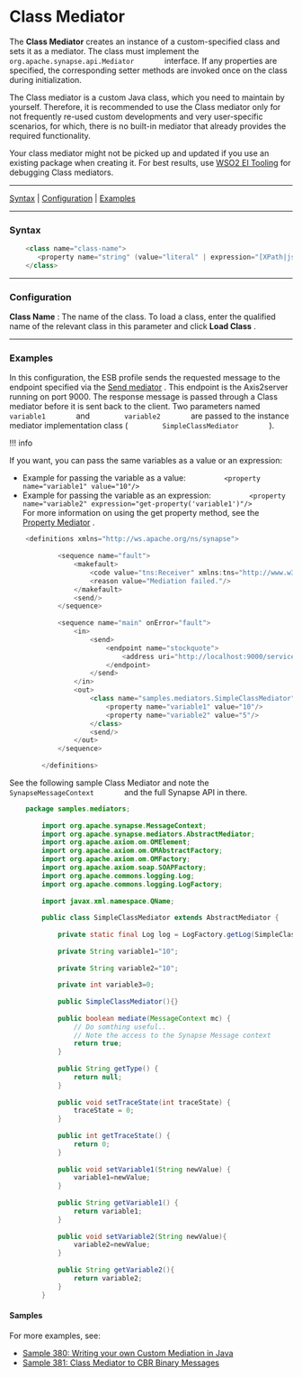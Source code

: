 # Class Mediator

The **Class Mediator** creates an instance of a custom-specified class
and sets it as a mediator. The class must implement the
`         org.apache.synapse.api.Mediator        ` interface. If any
properties are specified, the corresponding setter methods are invoked
once on the class during initialization.

The Class mediator is a custom Java class, which you need to maintain by
yourself. Therefore, it is recommended to use the Class mediator only
for not frequently re-used custom developments and very user-specific
scenarios, for which, there is no built-in mediator that already
provides the required functionality.

Your class mediator might not be picked up and updated if you use an
existing package when creating it. For best results, use [WSO2 EI
Tooling](https://docs.wso2.com/display/EI650/Installing+WSO2+Integration+Studio)
for debugging Class mediators.

------------------------------------------------------------------------

[Syntax](#ClassMediator-Syntax) \|
[Configuration](#ClassMediator-Configuration) \|
[Examples](#ClassMediator-Examples)

------------------------------------------------------------------------

### Syntax

``` java
    <class name="class-name">
       <property name="string" (value="literal" | expression="[XPath|json-eval(JSON Path)]")/>*
    </class>
```

------------------------------------------------------------------------

### Configuration

**Class Name** : The name of the class. To load a class, enter the
qualified name of the relevant class in this parameter and click **Load
Class** .

------------------------------------------------------------------------

### Examples

In this configuration, the ESB profile sends the requested message to
the endpoint specified via the [Send mediator](_Send_Mediator_) . This
endpoint is the Axis2server running on port 9000. The response message
is passed through a Class mediator before it is sent back to the
client. Two parameters named `         variable1        ` and
`         variable2        ` are passed to the instance mediator
implementation class ( `         SimpleClassMediator        ` ).

!!! info

If you want, you can pass the same variables as a value or an
expression:

-   Example for passing the variable as a value:
    `          <property name="variable1" value="10"/>         `
-   Example for passing the variable as an expression:
    `          <property name="variable2" expression="get-property('variable1')"/>         `  
    For more information on using the get property method, see the
    [Property Mediator](_Property_Mediator_) .


``` java
    <definitions xmlns="http://ws.apache.org/ns/synapse">
    
            <sequence name="fault">
                <makefault>
                    <code value="tns:Receiver" xmlns:tns="http://www.w3.org/2003/05/soap-envelope"/>
                    <reason value="Mediation failed."/>
                </makefault>
                <send/>
            </sequence>
    
            <sequence name="main" onError="fault">
                <in>
                    <send>
                        <endpoint name="stockquote">
                            <address uri="http://localhost:9000/services/SimpleStockQuoteService"/>
                        </endpoint>
                    </send>
                </in>
                <out>
                    <class name="samples.mediators.SimpleClassMediator">
                        <property name="variable1" value="10"/>
                        <property name="variable2" value="5"/>
                    </class>
                    <send/>
                </out>
            </sequence>
    
        </definitions>
```

See the following sample Class Mediator and note the
`         SynapseMessageContext        ` and the full Synapse API in
there.

``` java
    package samples.mediators;
    
        import org.apache.synapse.MessageContext;
        import org.apache.synapse.mediators.AbstractMediator;
        import org.apache.axiom.om.OMElement;
        import org.apache.axiom.om.OMAbstractFactory;
        import org.apache.axiom.om.OMFactory;
        import org.apache.axiom.soap.SOAPFactory;
        import org.apache.commons.logging.Log;
        import org.apache.commons.logging.LogFactory;
    
        import javax.xml.namespace.QName;
    
        public class SimpleClassMediator extends AbstractMediator {
    
            private static final Log log = LogFactory.getLog(SimpleClassMediator.class);
    
            private String variable1="10";
    
            private String variable2="10";
    
            private int variable3=0;
    
            public SimpleClassMediator(){}
    
            public boolean mediate(MessageContext mc) {
                // Do somthing useful..
                // Note the access to the Synapse Message context
                return true;
            }
    
            public String getType() {
                return null;
            }
    
            public void setTraceState(int traceState) {
                traceState = 0;
            }
    
            public int getTraceState() {
                return 0;
            }
    
            public void setVariable1(String newValue) {
                variable1=newValue;
            }
    
            public String getVariable1() {
                return variable1;
            }
    
            public void setVariable2(String newValue){
                variable2=newValue;
            }
    
            public String getVariable2(){
                return variable2;
            }
        }
```

#### Samples

For more examples, see:

-   [Sample 380: Writing your own Custom Mediation in
    Java](https://docs.wso2.com/display/EI650/Sample+380%3A+Writing+your+own+Custom+Mediation+in+Java)
-   [Sample 381: Class Mediator to CBR Binary
    Messages](https://docs.wso2.com/display/EI650/Sample+381%3A+Class+Mediator+to+CBR+Binary+Messages)
